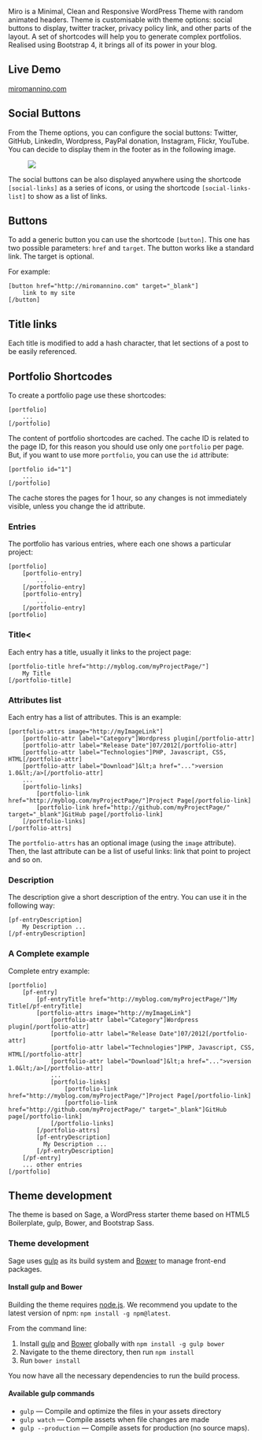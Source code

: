 Miro is a Minimal, Clean and Responsive WordPress Theme with random animated headers. Theme is customisable with theme options: social buttons to display, twitter tracker, privacy policy link, and other parts of the layout. A set of shortcodes will help you to generate complex portfolios. Realised using Bootstrap 4, it brings all of its power in your blog.

## Live Demo

[miromannino.com](http://miromannino.com)

## Social Buttons 

From the Theme options, you can configure the social buttons: Twitter, GitHub, LinkedIn, Wordpress, PayPal donation, Instagram, Flickr, YouTube. You can decide to display them in the footer as in the following image.

<figure class="figure">
<img class="figure-img img-fluid rounded" src="http://miromannino.com/wp-content/uploads/miro-wp-theme-social-buttons-1024x236.png"/>
</figure>

The social buttons can be also displayed anywhere using the shortcode <code>[social-links]</code> as a series of icons, or using the shortcode <code>[social-links-list]</code> to show as a list of links.

## Buttons

To add a generic button you can use the shortcode <code>[button]</code>. This one has two possible parameters: <code>href</code> and <code>target</code>. The button works like a standard link. The target is optional.

For example: 

    [button href="http://miromannino.com" target="_blank"]
        link to my site
    [/button]

## Title links

Each title is modified to add a hash character, that let sections of a post to be easily referenced.

## Portfolio Shortcodes

To create a portfolio page use these shortcodes:
    
    [portfolio]
        ...
    [/portfolio]

The content of portfolio shortcodes are cached. The cache ID is related to the page ID, for this reason you should use only one <code>portfolio</code> per page. But, if you want to use more <code>portfolio</code>, you can use the <code>id</code> attribute:

    [portfolio id="1"]
        ...
    [/portfolio]

The cache stores the pages for 1 hour, so any changes is not immediately visible, unless you change the id attribute.

### Entries

The portfolio has various entries, where each one shows a particular project:

    [portfolio]
        [portfolio-entry]
            ...
        [/portfolio-entry]
        [portfolio-entry]
            ...
        [/portfolio-entry]
    [portfolio]
  
### Title<

Each entry has a title, usually it links to the project page:

    [portfolio-title href="http://myblog.com/myProjectPage/"]
        My Title
    [/portfolio-title]
  
### Attributes list

Each entry has a list of attributes. This is an example:

    [portfolio-attrs image="http://myImageLink"]
        [portfolio-attr label="Category"]Wordpress plugin[/portfolio-attr]
        [portfolio-attr label="Release Date"]07/2012[/portfolio-attr]
        [portfolio-attr label="Technologies"]PHP, Javascript, CSS, HTML[/portfolio-attr]
        [portfolio-attr label="Download"]&lt;a href="...">version 1.0&lt;/a>[/portfolio-attr]
        ...
        [portfolio-links]
            [portfolio-link href="http://myblog.com/myProjectPage/"]Project Page[/portfolio-link]
            [portfolio-link href="http://github.com/myProjectPage/" target="_blank"]GitHub page[/portfolio-link]
        [/portfolio-links]
    [/portfolio-attrs]

The <code>portfolio-attrs</code> has an optional image (using the <code>image</code> attribute). Then, the last attribute can be a list of useful links: link that point to project and so on.

### Description

The description give a short description of the entry. You can use it in the following way:

    [pf-entryDescription]
        My Description ...
    [/pf-entryDescription]

### A Complete example

Complete entry example:

    [portfolio]
        [pf-entry]
            [pf-entryTitle href="http://myblog.com/myProjectPage/"]My Title[/pf-entryTitle]
            [portfolio-attrs image="http://myImageLink"]
                [portfolio-attr label="Category"]Wordpress plugin[/portfolio-attr]
                [portfolio-attr label="Release Date"]07/2012[/portfolio-attr]
                [portfolio-attr label="Technologies"]PHP, Javascript, CSS, HTML[/portfolio-attr]
                [portfolio-attr label="Download"]&lt;a href="...">version 1.0&lt;/a>[/portfolio-attr]
                ...
                [portfolio-links]
                    [portfolio-link href="http://myblog.com/myProjectPage/"]Project Page[/portfolio-link]
                    [portfolio-link href="http://github.com/myProjectPage/" target="_blank"]GitHub page[/portfolio-link]
                [/portfolio-links]
            [/portfolio-attrs]
            [pf-entryDescription]
              My Description ...
            [/pf-entryDescription]
        [/pf-entry]
        ... other entries
    [/portfolio]

## Theme development

The theme is based on Sage, a WordPress starter theme based on HTML5 Boilerplate, gulp, Bower, and Bootstrap Sass.


### Theme development

Sage uses [gulp](http://gulpjs.com/) as its build system and [Bower](http://bower.io/) to manage front-end packages.

#### Install gulp and Bower

Building the theme requires [node.js](http://nodejs.org/download/). We recommend you update to the latest version of npm: `npm install -g npm@latest`.

From the command line:

1. Install [gulp](http://gulpjs.com) and [Bower](http://bower.io/) globally with `npm install -g gulp bower`
2. Navigate to the theme directory, then run `npm install`
3. Run `bower install`

You now have all the necessary dependencies to run the build process.

#### Available gulp commands

* `gulp` — Compile and optimize the files in your assets directory
* `gulp watch` — Compile assets when file changes are made
* `gulp --production` — Compile assets for production (no source maps).

